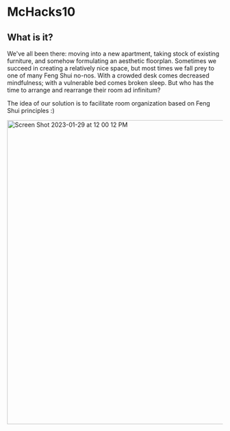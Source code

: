 # McHacks10

## What is it?
We've all been there: moving into a new apartment, taking stock of existing furniture, and somehow formulating an aesthetic floorplan. Sometimes we succeed in creating a relatively nice space, but most times we fall prey to one of many Feng Shui no-nos. With a crowded desk comes decreased mindfulness; with a vulnerable bed comes broken sleep. But who has the time to arrange and rearrange their room ad infinitum?

The idea of our solution is to facilitate room organization based on Feng Shui principles :)

<img width="710" alt="Screen Shot 2023-01-29 at 12 00 12 PM" src="https://user-images.githubusercontent.com/68522912/215342926-044dbcfb-7da6-4cc8-8eba-f746fd257a21.png">
